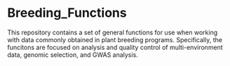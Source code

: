 # Breeding_Functions

This repository contains a set of general functions for use when working with data commonly obtained in plant breeding programs. Specifically, the funcitons are focused on analysis and quality control of multi-environment data, genomic selection, and GWAS analysis.
